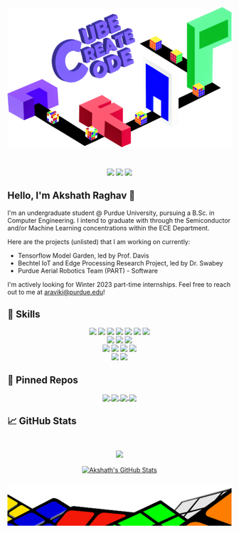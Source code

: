 ![Akshath's GitHub Banner](./cubo.png)

<br> 
<div align = "center" >
  
[![](https://img.shields.io/badge/LinkedIn-Profile-informational?style=flat&logo=linkedin&logoColor=white&color=0D76A8)](https://www.linkedin.com/in/akshathrr/)
[![](https://img.shields.io/badge/Resume-.pdf-informational?style=flat&logoColor=white&color=0D76A8)](https://github.com/AkshathRaghav/AkshathRaghav/blob/main/AkshathRaghavR_Resume.pdf)
[![](https://img.shields.io/badge/Email-araviki@purdue.edu-informational?style=flat&logoColor=white&color=0D76A8)](araviki@purdue.edu)
</div> 

Hello,  I'm Akshath Raghav 👋
---

I'm an undergraduate student @ Purdue University, pursuing a B.Sc. in Computer Engineering. I intend to graduate with through the Semiconductor and/or Machine Learning concentrations within the ECE Department.

Here are the projects (unlisted) that I am working on currently: 
- Tensorflow Model Garden, led by Prof. Davis 
- Bechtel IoT and Edge Processing Research Project, led by Dr. Swabey
- Purdue Aerial Robotics Team (PART) - Software

I'm actively looking for Winter 2023 part-time internships. Feel free to reach out to me at araviki@purdue.edu!

## 💼 Skills

<div align="center"> 
 
![](https://img.shields.io/badge/Python-14354C?style=for-the-badge&logo=python&logoColor=white)
![](https://img.shields.io/badge/Java-ED8B00?style=for-the-badge&logo=java&logoColor=white)
![](https://img.shields.io/badge/JavaScript-F7DF1E?style=for-the-badge&logo=javascript&logoColor=black)
![](https://img.shields.io/badge/C-4EA94B?style=for-the-badge&logo=C&logoColor=white)
![](https://img.shields.io/badge/PostgreSQL-00000F?style=for-the-badge&logo=PostgreSQL&logoColor=white)
![](https://img.shields.io/badge/numpy-%23013243.svg?style=for-the-badge&logo=numpy&logoColor=white)
![](https://img.shields.io/badge/pandas-%23150458.svg?style=for-the-badge&logo=pandas&logoColor=white)
<br>
![](https://img.shields.io/badge/Django-092E20?style=for-the-badge&logo=django&logoColor=white)
![](https://img.shields.io/badge/Flask-000000?style=for-the-badge&logo=flask&logoColor=white)
![](https://img.shields.io/badge/.NET-5C2D91?style=for-the-badge&logo=.net&logoColor=white)
<br>
![](https://img.shields.io/badge/Amazon_AWS-232F3E?style=for-the-badge&logo=amazon-aws&logoColor=white)
![](https://img.shields.io/badge/Heroku-430098?style=for-the-badge&logo=heroku&logoColor=white)
![](https://img.shields.io/badge/adobeillustrator-%23FF9A00.svg?style=for-the-badge&logo=adobeillustrator&logoColor=white)
![](https://img.shields.io/badge/Adobe%20Lightroom-31A8FF.svg?style=for-the-badge&logo=Adobe%20Lightroom&logoColor=white)
<br> 
![](https://img.shields.io/badge/NeoVim-%2357A143.svg?&style=for-the-badge&logo=neovim&logoColor=white)
![](https://img.shields.io/badge/IntelliJIDEA-000000.svg?style=for-the-badge&logo=intellij-idea&logoColor=white)
  
</div>

## 📌 Pinned Repos

<div align="center"> 
<a href="https://github.com/AkshathRaghav/cubot.io">
  <img align="center" src="https://github-readme-stats.vercel.app/api/pin/?username=AkshathRaghav&repo=cubot.io&title_color=ffffff&text_color=c9cacc&icon_color=4AB197&bg_color=1A2B34" />
</a>
 <a href="https://github.com/AkshathRaghav/rnpsmun2021.github.io">
  <img align="center" src="https://github-readme-stats.vercel.app/api/pin/?username=AkshathRaghav&repo=rnpsmun2021.github.io&title_color=ffffff&text_color=c9cacc&icon_color=4AB197&bg_color=1A2B34" />
</a>
<a href="https://github.com/AkshathRaghav/YourCollege">
  <img align="center" src="https://github-readme-stats.vercel.app/api/pin/?username=AkshathRaghav&repo=yourcollege&title_color=ffffff&text_color=c9cacc&icon_color=4AB197&bg_color=1A2B34" />
</a>
<a href="https://github.com/AkshathRaghav/cubord.io">
  <img align="center" src="https://github-readme-stats.vercel.app/api/pin/?username=AkshathRaghav&repo=cubord.io&title_color=ffffff&text_color=c9cacc&icon_color=4AB197&bg_color=1A2B34" />
</a>

</div>
  
## &#x1f4c8; GitHub Stats

<br>
<div align="center"> 
<a href="https://github.com/akshathraghav">
  <img align="center" style="margin:0.7rem" src="https://github-readme-stats.vercel.app/api/top-langs/?username=akshathraghav&show_icons=true&locale=en&layout=compact&hide=html,css&title_color=ffffff&text_color=c9cacc&icon_color=4AB197&bg_color=1A2B34" />
</a>
<br> 
<a href="https://github.com/akshathraghav">
  <img align="center" style="margin:0.5rem" src="https://github-readme-stats.vercel.app/api?username=akshathraghav&show_icons=true&line_height=27&count_private=true&title_color=ffffff&text_color=c9cacc&icon_color=4AB097&bg_color=1A2B34" alt="Akshath's GitHub Stats" />
</a>
</div>

![End](./endb.png)


